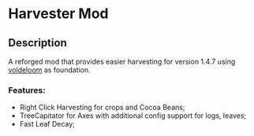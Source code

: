 # Harvester Mod
>
## Description
A reforged mod that provides easier harvesting for version 1.4.7 using [voldeloom](https://github.com/CrackedPolishedBlackstoneBricksMC/voldeloom) as foundation.

### Features:
- Right Click Harvesting for crops and Cocoa Beans;
- TreeCapitator for Axes with additional config support for logs, leaves;
- Fast Leaf Decay;